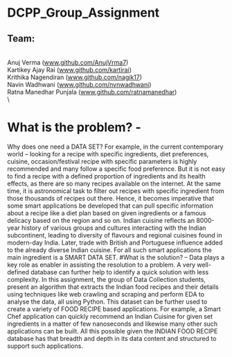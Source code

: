 # DCPP_Group_Assignment
## Team: 
\
Anuj Verma (www.github.com/AnujVrma7) \
Kartikey Ajay Rai (www.github.com/kartirai) \
Krithika Nagendiran (www.github.com/nagik17) \
Navin Wadhwani (www.github.com/nvnwadhwani) \
Ratna Manedhar Punjala (www.github.com/ratnamanedhar) \
\
# What is the problem? -
Why does one need a DATA SET? For example, in the current contemporary
world – looking for a recipe with specific ingredients, diet preferences, cuisine,
occasion/festival recipe with specific parameters is highly recommended and many
follow a specific food preference. But it is not easy to find a recipe with a defined
proportion of ingredients and its health effects, as there are so many recipes available on
the internet. At the same time, it is astronomical task to filter out recipes with specific
ingredient from those thousands of recipes out there. Hence, it becomes imperative that
some smart applications be developed that can pull specific information about a recipe
like a diet plan based on given ingredients or a famous delicacy based on the region and
so on.
Indian cuisine reflects an 8000-year history of various groups and cultures
interacting with the Indian subcontinent, leading to diversity of flavours and regional
cuisines found in modern-day India. Later, trade with British and Portuguese influence
added to the already diverse Indian cuisine. For all such smart applications the main
ingredient is a SMART DATA SET.
#What is the solution? –
Data plays a key role as enabler in assisting the resolution to a problem. A very
well-defined database can further help to identify a quick solution with less complexity.
In this assignment, the group of Data Collection students, present an algorithm that
extracts the Indian food recipes and their details using techniques like web crawling and
scraping and perform EDA to analyse the data, all using Python. This dataset can be
further used to create a variety of FOOD RECIPE based applications. For example, a
Smart Chef application can quickly recommend an Indian Cuisine for given set
ingredients in a matter of few nanoseconds and likewise many other such applications can
be built. All this possible given the INDIAN FOOD RECIPE database has that breadth
and depth in its data content and structured to support such applications.
